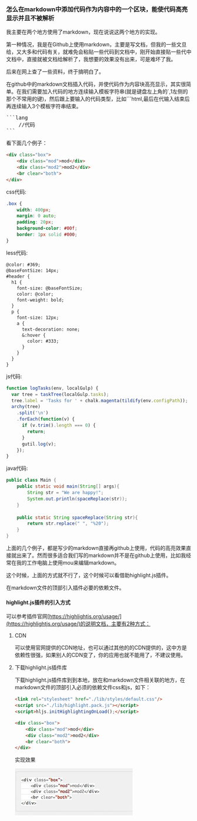 
### 怎么在markdown中添加代码作为内容中的一个区块，能使代码高亮显示并且不被解析

我主要在两个地方使用了markdown，现在说说这两个地方的实现。

第一种情况，我是在Github上使用markdown，主要是写文档，但我的一些文旦给，又大多和代码有关，就难免会粘贴一些代码到文档中，刚开始直接贴一些代中文档中，直接就被文档给解析了，我想要的效果没有出来，可是难坏了我。

后来在网上查了一些资料，终于搞明白了。

在github中的markdown文档插入代码，并使代码作为内容块高亮显示，其实很简单。在我们需要加入代码的地方连续输入模板字符串(就是键盘左上角的`,1左侧的那个不常用的键)，然后跟上要输入的代码类型，比如```html,最后在代输入结束后再连续输入3个模板字符串结束。

<pre>
```lang
    //代码
```
</pre>

看下面几个例子：
```html
<div class="box">
    <div class="mod">mod</div>
    <div class="mod2">mod2</div>
    <br clear="both">
</div>
```

css代码:
```css
.box {
    width: 400px;
    margin: 0 auto;
    padding: 20px;
    background-color: #00f;
    border: 1px solid #000;
}
```
less代码:
```less
@color: #369;
@baseFontSize: 14px;
#header {
  h1 {
    font-size: @baseFontSize;
    color: @color;
    font-weight: bold;
  }
  p {
    font-size: 12px;
    a {
      text-decoration: none;
      &:hover {
        color: #333;
      }
    }
  }
}
```
js代码:
```javascript
function logTasks(env, localGulp) {
  var tree = taskTree(localGulp.tasks);
  tree.label = 'Tasks for ' + chalk.magenta(tildify(env.configPath));
  archy(tree)
    .split('\n')
    .forEach(function(v) {
      if (v.trim().length === 0) {
        return;
      }
      gutil.log(v);
    });
}
```
java代码:
```java
public class Main {
    public static void main(String[] args){
        String str = "We are happy!";
        System.out.println(spaceReplace(str));
    }

    public static String spaceReplace(String str){
        return str.replace(" ", "%20");
    }
}
```

上面的几个例子，都是写少的markdown直接再github上使用，代码的高亮效果直接就出来了。然而很多适合我们写的markdown并不是在github上使用，比如我经常在我的工作电脑上使用mou来编辑markdown。

这个时候，上面的方式就不行了，这个时候可以看借助highlight.js插件。

在markdown文件的顶部引入插件必要的依赖文件。

#### highlight.js插件的引入方式

可以参考插件官网[https://highlightjs.org/usage/](https://highlightjs.org/usage/)的说明文档，主要有2种方式：

1. CDN

   可以使用官网提供的CDN地址，也可以通过其他的的CDN提供的，这中方是依赖性很强，如果别人的CDN变了，你的应用也就不能用了，不建议使用。

2. 下载highlight.js插件库

   下载highlight.js插件库到到本地，放在和markdown文件相关联的地方，在markdown文件的顶部引入必须的依赖文件css和js，如下：
    ```html
    <link rel="stylesheet" href="./lib/styles/default.css"/>
    <script src="./lib/highlight.pack.js"></script>
    <script>hljs.initHighlightingOnLoad();</script>
    ```

    ```html
    <div class="box">
        <div class="mod">mod</div>
        <div class="mod2">mod2</div>
        <br clear="both">
    </div>
    ```

    实现效果

   ![](images/img1.jpg)

